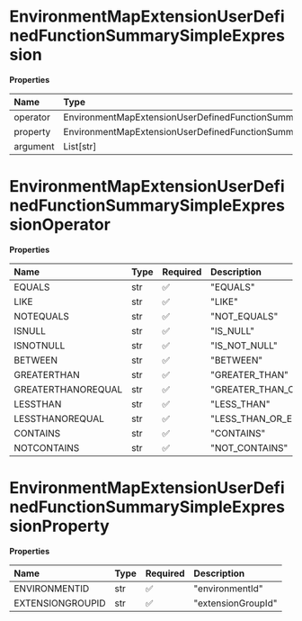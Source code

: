 # EnvironmentMapExtensionUserDefinedFunctionSummarySimpleExpression

**Properties**

| Name     | Type                                                                      | Required | Description |
| :------- | :------------------------------------------------------------------------ | :------- | :---------- |
| operator | EnvironmentMapExtensionUserDefinedFunctionSummarySimpleExpressionOperator | ✅       |             |
| property | EnvironmentMapExtensionUserDefinedFunctionSummarySimpleExpressionProperty | ✅       |             |
| argument | List[str]                                                                 | ❌       |             |

# EnvironmentMapExtensionUserDefinedFunctionSummarySimpleExpressionOperator

**Properties**

| Name               | Type | Required | Description             |
| :----------------- | :--- | :------- | :---------------------- |
| EQUALS             | str  | ✅       | "EQUALS"                |
| LIKE               | str  | ✅       | "LIKE"                  |
| NOTEQUALS          | str  | ✅       | "NOT_EQUALS"            |
| ISNULL             | str  | ✅       | "IS_NULL"               |
| ISNOTNULL          | str  | ✅       | "IS_NOT_NULL"           |
| BETWEEN            | str  | ✅       | "BETWEEN"               |
| GREATERTHAN        | str  | ✅       | "GREATER_THAN"          |
| GREATERTHANOREQUAL | str  | ✅       | "GREATER_THAN_OR_EQUAL" |
| LESSTHAN           | str  | ✅       | "LESS_THAN"             |
| LESSTHANOREQUAL    | str  | ✅       | "LESS_THAN_OR_EQUAL"    |
| CONTAINS           | str  | ✅       | "CONTAINS"              |
| NOTCONTAINS        | str  | ✅       | "NOT_CONTAINS"          |

# EnvironmentMapExtensionUserDefinedFunctionSummarySimpleExpressionProperty

**Properties**

| Name             | Type | Required | Description        |
| :--------------- | :--- | :------- | :----------------- |
| ENVIRONMENTID    | str  | ✅       | "environmentId"    |
| EXTENSIONGROUPID | str  | ✅       | "extensionGroupId" |

